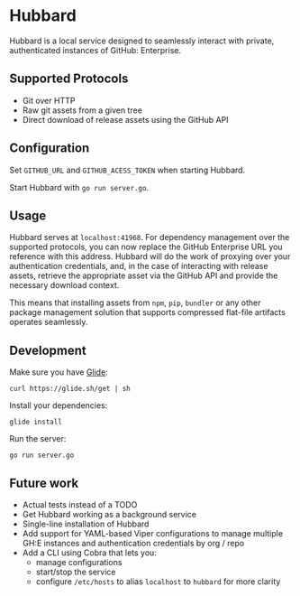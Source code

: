# Hubbard

Hubbard is a local service designed to seamlessly interact with private, authenticated
instances of GitHub: Enterprise.

## Supported Protocols

* Git over HTTP
* Raw git assets from a given tree
* Direct download of release assets using the GitHub API

## Configuration

Set `GITHUB_URL` and `GITHUB_ACESS_TOKEN` when starting Hubbard.

Start Hubbard with `go run server.go`.

## Usage

Hubbard serves at `localhost:41968`.
For dependency management over the supported protocols, you can now replace
the GitHub Enterprise URL you reference with this address.
Hubbard will do the work of proxying over your authentication credentials,
and, in the case of interacting with release assets, retrieve the appropriate
asset via the GitHub API and provide the necessary download context.

This means that installing assets from `npm`, `pip`, `bundler` or any other package
management solution that supports compressed flat-file artifacts operates
seamlessly.

## Development

Make sure you have [Glide](https://github.com/Masterminds/glide):

```
curl https://glide.sh/get | sh
```

Install your dependencies:

```
glide install
```

Run the server:

```
go run server.go
```

## Future work

* Actual tests instead of a TODO
* Get Hubbard working as a background service
* Single-line installation of Hubbard
* Add support for YAML-based Viper configurations to manage multiple GH:E instances and authentication credentials by org / repo
* Add a CLI using Cobra that lets you:
  * manage configurations
  * start/stop the service
  * configure `/etc/hosts` to alias `localhost` to `hubbard` for more clarity
